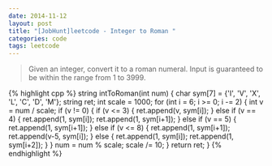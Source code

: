 ```yaml
---
date: 2014-11-12
layout: post
title: "[JobHunt]leetcode - Integer to Roman "
categories: code
tags: leetcode
---
```


>Given an integer, convert it to a roman numeral.
>Input is guaranteed to be within the range from 1 to 3999.

<!--more-->
{% highlight cpp %}
string intToRoman(int num) {
    char sym[7] = {'I', 'V', 'X', 'L', 'C', 'D', 'M'};
    string ret;
    int scale = 1000;
    for (int i = 6; i >= 0; i -= 2) {
        int v = num / scale;
        if (v != 0) {
            if (v <= 3) {
                ret.append(v, sym[i]);
            } else if (v == 4) {
                ret.append(1, sym[i]);
                ret.append(1, sym[i+1]);
            } else if (v == 5) {
                ret.append(1, sym[i+1]);
            } else if (v <= 8) {
                ret.append(1, sym[i+1]);
                ret.append(v-5, sym[i]);
            } else {
                ret.append(1, sym[i]);
                ret.append(1, sym[i+2]);
            }
        }
        num = num % scale;
        scale /= 10;
    }
    return ret;
}
{% endhighlight %}